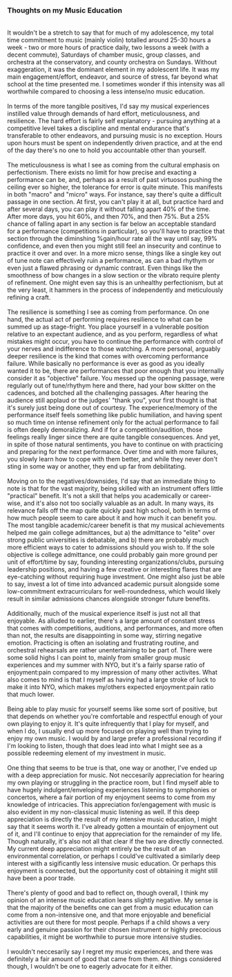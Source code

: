 
### Thoughts on my Music Education
<br>
It wouldn't be a stretch to say that for much of my adolescence,
my total time commitment to music (mainly violin) totalled around 
25-30 hours a week - two or more hours of practice daily, two lessons a week (with
a decent commute), Saturdays of chamber music, group classes, and orchestra at
the conservatory, and county orchestra on Sundays. Without exaggeration, it was the dominant
element in my adolescent life. It was my main engagement/effort, endeavor, and source of stress, far beyond
what school at the time presented me. I sometimes wonder if this intensity was all worthwhile compared to
choosing a less intense/no music education.
<br><br>
In terms of the more tangible positives, I'd say my musical experiences instilled value through demands of
hard effort, meticulousness, and resilience. The hard effort is fairly 
self explanatory - pursuing anything at a competitive level takes a discipline and mental endurance
that's transferable to other endeavors, and pursuing music is no exception. Hours upon hours must be spent 
on independently driven practice, and at the end of the day there's no one to hold you accountable other than yourself.
<br><br>
The meticulousness is what I see as coming from the cultural emphasis on perfectionism. There exists no limit for how precise and exacting
a performance can be, and, perhaps as a result of past virtuosos pushing the ceiling ever so higher, the tolerance for
error is quite minute. This manifests in both "macro" and "micro" ways. For instance, say there's quite a difficult passage
in one section. At first, you can't play it at all, but practice hard and after several days, you can play it without falling
apart 40% of the time. After more days, you hit 60%, and then 70%, and then 75%. But a 25% chance of falling apart in any section
is far below an acceptable standard for a performance (competitions in particular), so you'll have to practice that section 
through the diminshing %gain/hour rate all the way until say, 99% confidence, and even then you might still feel an insecurity
and continue to practice it over and over. In a more micro sense, things like a single key out of tune note can effectively ruin a performance, as can 
a bad rhythym or even just a flawed phrasing or dynamic contrast. Even things like the smoothness of bow changes in a slow section or the 
vibrato require plenty of refinement. One might even say this is an unhealthy perfectionism, but at the very least, it hammers in the 
process of independently and meticulously refining a craft.
<br><br>
The resilience is something I see as coming from performance. On one hand, the actual act of performing requires 
resilience to what can be summed up as stage-fright. You place yourself in a vulnerable position relative to
an expectant audience, and as you perform, regardless of what mistakes might occur, 
you have to continue the performance with control of your nerves and indifference to those watching. A more personal, arguably deeper
resilience is the kind that comes with overcoming performance failure. While basically no performance is ever as good as you ideally wanted it to be,
there are performances that poor enough that you internally consider it as "objective" failure. You messed up the opening passage, 
were regularly out of tune/rhythym here and there, had your bow skitter on the cadences, and botched all the challenging passages. 
After hearing the audience still applaud or the judges' "thank you", your first thought is that it's surely just being done out of courtesy.
The experience/memory of the performance itself feels something like public humiliation, and having spent so much time on intense refinement only for the actual performance 
to fail is often deeply demoralizing. And if for a competition/audition, those feelings really linger since there are quite tangible consequences. 
And yet, in spite of those natural sentiments, you have to continue on with practicing and preparing for the next
performance. Over time and with more failures, you slowly learn how to cope with them better, and while they never don't sting in some way or another, 
they end up far from debilitating.
<br><br>
Moving on to the negatives/downsides, I'd say that an immediate thing to note is that for the 
vast majority, being skilled with an instrument offers little "practical" benefit. It's
not a skill that helps you academically or career-wise, and it's also 
not too socially valuable as an adult. In many ways, its relevance falls 
off the map quite quickly past high school, both in terms of how much people seem to care about it
and how much it can benefit you. The most tangible academic/career 
benefit is that my musical achievements helped me gain college admittances, but 
a) the admittance to "elite" over strong public universities is debatable, and b) 
there are probably much more efficient ways to cater to admissions should you wish to. If the sole objective is college admittance, 
one could probably gain more ground per unit of effort/time by say, founding interesting organizations/clubs,
pursuing leadership positions, and having a few creative or interesting flares that are eye-catching
without requiring huge investment. One might also just be able to say, invest a lot of time into advanced academic pursuit
alongside some low-commitment extracurriculars for well-roundedness, 
which would likely result in similar admissions chances alongside stronger future benefits.
<br><br>
Additionally, much of the musical experience itself is just not all that enjoyable. 
As alluded to earlier, there's a large amount of constant stress that comes with 
competitions, auditions, and performances, and more often than not, the results are
disappointing in some way, stirring negative emotion. Practicing is often an isolating
and frustrating routine, and orchestral rehearsals are rather unentertaining to be part of.
There were some solid highs I can point to, mainly from smaller group music experiences
and my summer with NYO, but it's a fairly sparse ratio of enjoyment:pain
compared to my impression of many other activites. What also comes to mind is that I myself as 
having had a large stroke of luck to make it into NYO, which makes my/others expected enjoyment:pain ratio
that much lower.
<br><br>
Being able to play music for yourself seems like some sort of positive, but that depends on 
whether you're comfortable and respectful enough of your own playing to enjoy it. It's quite
infrequently that I play for myself, and when I do, I usually end up more focused on playing 
well than trying to enjoy my own music. I would by and large prefer a professional recording
if I'm looking to listen, though that does lead into what I might see as a possible redeeming element of my investment in music.
<br><br>
One thing that seems to be true is that, one way or another, I've ended up with a deep appreciation for music.
Not neccesarily appreciation for hearing my own playing or struggling in the practice room, but I find myself
able to have hugely indulgent/enveloping experiences listening to symphonies or concertos, where a fair
portion of my enjoyment seems to come from my knowledge of intricacies. This appreciation for/engagement with
music is also evident in my non-classical music listening as well. If this deep appreciation
is directly the result of my intensive music education, I might say that it seems worth it. I've already gotten
a mountain of enjoyment out of it, and I'll continue to enjoy that appreciation for the remainder of my life. Though naturally, it's
also not all that clear if the two are directly connected. My current deep appreciation might entirely be the 
result of an environmental correlation, or perhaps I could've cultivated a similarly deep interest with a sigificantly 
less intensive music education. Or perhaps this enjoyment is connected, but the opportunity cost of 
obtaining it might still have been a poor trade.
<br><br>
There's plenty of good and bad to reflect on, though
overall, I think my opinion of an intense music education leans slightly negative. My sense is that
the majority of the benefits one can get from a music education can come from a non-intensive one, 
and that more enjoyable and beneficial activities are out there for most people. Perhaps if 
a child shows a very early and genuine passion for their chosen instrument or highly precocious capabilities, it
might be worthwhile to pursue more intensive studies.
<br><br>
I wouldn't neccesarily say I regret my music experiences, and there was definitely a fair amount of good that came from them.
All things considered though, I wouldn't be one to eagerly advocate for it either.



 

